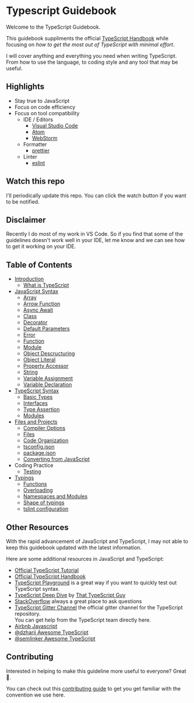 # Typescript Guidebook

Welcome to the TypeScript Guidebook.

This guidebook suppliments the official [TypeScript Handbook](http://www.typescriptlang.org/docs/handbook/basic-types.html) while focusing on *how to get the most out of TypeScript with minimal effort*.

I will cover anything and everything you need when writing TypeScript.
From how to use the language, to coding style and any tool that may be useful.

## Highlights

- Stay true to JavaScript
- Focus on code efficiency
- Focus on tool compatibility
  - IDE / Editors
    - [Visual Studio Code](https://github.com/Microsoft/vscode)
    - [Atom](https://atom.io/)
    - [WebStorm](https://www.jetbrains.com/webstorm/)
  - Formatter
    - [prettier](https://prettier.io/)
  - Linter
    - [eslint](https://eslint.org/)

## Watch this repo

I'll periodically update this repo.
You can click the watch button if you want to be notified.

## Disclaimer

Recently I do most of my work in VS Code.
So if you find that some of the guidelines doesn't work well in your IDE,
let me know and we can see how to get it working on your IDE.

## Table of Contents

- [Introduction](/pages/01-introduction/README.md)
  - [What is TypeScript](/pages/01-introduction/what-is-typescript.md)
- [JavaScript Syntax](/pages/02-javascript-syntax/README.md)
  - [Array](/pages/02-javascript-syntax/array.md)
  - [Arrow Function](/pages/02-javascript-syntax/arrow-function.md)
  - [Async Await](/pages/02-javascript-syntax/async-await.md)
  - [Class](/pages/02-javascript-syntax/class.md)
  - [Decorator](/pages/02-javascript-syntax/decorator.md)
  - [Default Parameters](/pages/02-javascript-syntax/default-parameters.md)
  - [Error](/pages/02-javascript-syntax/error.md)
  - [Function](/pages/02-javascript-syntax/function.md)
  - [Module](/pages/02-javascript-syntax/module.md)
  - [Object Descructuring](/pages/02-javascript-syntax/object-destructuring.md)
  - [Object Literal](/pages/02-javascript-syntax/object-literal.md)
  - [Property Accessor](/pages/02-javascript-syntax/property-accessor.md)
  - [String](/pages/02-javascript-syntax/string.md)
  - [Variable Assignment](/pages/02-javascript-syntax/variable-assignment.md)
  - [Variable Declaration](/pages/02-javascript-syntax/variable-declaration.md)
- [TypeScript Syntax](/pages/03-typescript-syntax/README.md)
  - [Basic Types](/pages/03-typescript-syntx/basic-types.md)
  - [Interfaces](/pages/03-typescript-syntax/interfaces.md)
  - [Type Assertion](/pages/03-typescript-syntax/type-assertion.md)
  - [Modules](/pages/03-typescript-syntax/modules.md)
- [Files and Projects](/pages/06-files-and-projects/README.md)
  - [Compiler Options](/pages/06-files-and-projects/compiler-options.md)
  - [Files](/pages/06-files-and-projects/file-types.md)
  - [Code Organization](/pages/06-files-and-projects/code-organization.md)
  - [tsconfig.json](/pages/06-files-and-projects/tsconfig.md)
  - [package.json](/pages/06-files-and-projects/package.json.md)
  - [Converting from JavaScript](/pages/06-files-and-projects/converting-from-javascript.md)
- Coding Practice
  - [Testing](pages/default/testing.md)
- [Typings](pages/typings/README.md)
  - [Functions](pages/typings/functions.md)
  - [Overloading](pages/typings/overloading.md)
  - [Namespaces and Modules](pages/typings/namespaces-and-modules.md)
  - [Shape of typings](pages/typings/shape-of-typings.md)
  - [tslint configuration](pages/typings/tslint.md)

## Other Resources

With the rapid advancement of JavaScript and TypeScript,
I may not able to keep this guidebook updated with the latest information.

Here are some additional resources in JavaScript and TypeScript:

- [Official TypeScript Tutorial](http://www.typescriptlang.org/docs/tutorial.html)
- [Official TypeScript Handbook](http://www.typescriptlang.org/docs/handbook/basic-types.html)
- [TypeScript Playground](https://www.typescriptlang.org/play/index.html) is a great way if you want to quickly test out TypeScript syntax.
- [TypeScript Deep Dive](https://basarat.gitbooks.io/typescript/) by [That TypeScript Guy](https://twitter.com/basarat)
- [StackOverflow](https://stackoverflow.com/questions/tagged/typescript) always a great place to ask questions
- [TypeScript Gitter Channel](https://gitter.im/Microsoft/TypeScript) the official gitter channel for the TypeScript repository.\
  You can get help from the TypeScript team directly here.
- [Airbnb Javascript](https://github.com/airbnb/javascript)
- [@dzharii Awesome TypeScript](https://github.com/dzharii/awesome-typescript)
- [@semlinker Awesome TypeScript](https://github.com/semlinker/awesome-typescript)

## Contributing

Interested in helping to make this guideline more useful to everyone? Great 🌷.

You can check out this [contributing guide](/CONTRIBUTING.md) to get you get familiar with the convention we use here.
